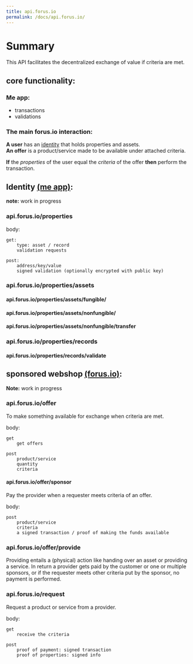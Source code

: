 ```yaml
---
title: api.forus.io
permalink: /docs/api.forus.io/
---
```


# Summary
This API facilitates the decentralized exchange of value if criteria are met.

## core functionality:

### Me app:
* transactions
* validations

### The main forus.io interaction:
**A user** has an [identity](https://github.com/teamforus/concept-identity) that holds properties and assets.  
**An offer** is a product/service made to be available under attached criteria.  

**If** the *properties* of the user equal the *criteria* of the offer **then** perform the transaction.

## Identity [(me app)](https://github.com/teamforus/me):
**note:** work in progress

### api.forus.io/properties

body:

````
get: 
	type: asset / record
	validation requests

post:
	address/key/value
	signed validation (optionally encrypted with public key)
````

### api.forus.io/properties/assets

#### api.forus.io/properties/assets/fungible/

#### api.forus.io/properties/assets/nonfungible/

#### api.forus.io/properties/assets/nonfungible/transfer

### api.forus.io/properties/records

#### api.forus.io/properties/records/validate

## sponsored webshop [(forus.io)](https://github.com/teamforus/forus.io):
**Note:** work in progress

### api.forus.io/offer
To make something available for exchange when criteria are met.

body:

````
get
	get offers

post
	product/service
	quantity
	criteria
````

#### api.forus.io/offer/sponsor
Pay the provider when a requester meets criteria of an offer.

body:

````
post
	product/service
	criteria
	a signed transaction / proof of making the funds available
````

### api.forus.io/offer/provide
Providing entails a (physical) action like handing over an asset or providing a service. In return a provider gets paid by the customer or one or multiple sponsors, or if the requester meets other criteria put by the sponsor, no payment is performed.

### api.forus.io/request
Request a product or service from a provider.

body:

````
get
	receive the criteria

post
	proof of payment: signed transaction
	proof of properties: signed info
````
